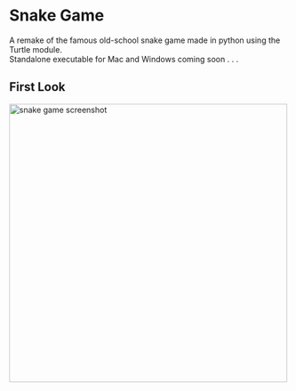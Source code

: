 # Snake Game
A remake of the famous old-school snake game made in python using the Turtle module.<br>
Standalone executable for Mac and Windows coming soon . . .

## First Look
<img src="https://i.imgur.com/SYqLmZ3.png" width = 500 alt="snake game screenshot">
